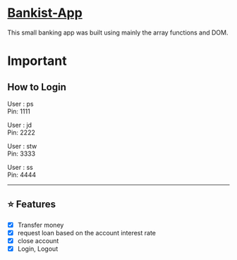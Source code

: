 # [Bankist-App](https://bankist-app-theta.vercel.app/)

This small banking app was built using mainly the array functions and DOM.

# Important

## How to Login

User : ps <br/>
Pin: 1111

User : jd <br/>
Pin: 2222

User : stw <br/>
Pin: 3333

User : ss <br/>
Pin: 4444

---

## ⭐ Features

- [x] Transfer money
- [x] request loan based on the account interest rate
- [x] close account
- [x] Login, Logout
